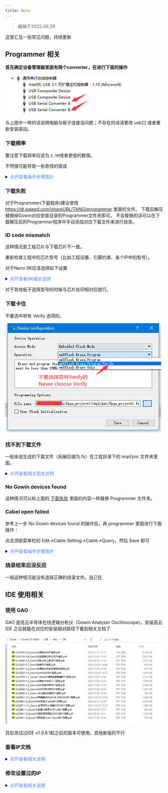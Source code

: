 ```yaml
---
title: Note
---
```


> 编辑于2022.06.29

这里汇总一些常见问题，持续更新

## Programmer 相关

**首先确定设备管理器里面有两个converter，在进行下面的操作**

![](./../assets/questions/converter.png)

与上图中一样的话说明电脑与板子连接没问题；不存在的话请更改 usb口 或者重新安装驱动。

<h3> <font color="">下载频率</font></h3>

要注意下载频率应该为 `2.5M`或者更低的数值。

不然很可能导致一些奇怪的错误

<details>
  <summary><font color="#4F84FF">点开查看操作步骤图片</font></summary>
  <img src="./../assets/questions/cable.png">
  <p>点击下图中的 Frequency</p>
  <img src="./../assets/questions/frequency.png" >
  <p>接着再点击 Save 即可</p>
</details>

### 下载失败

对于Programmer(下载程序)建议使用 https://dl.sipeed.com/shareURL/TANG/programmer 里面的文件。
下载后解压替换掉Gowin对应安装目录的Programmer文件夹即可。
不会替换的话可以在下载解压后的Programmer程序中手动添加对应下载文件来进行烧录。

### ID code mismatch

这种情况是工程芯片与下载芯片不一致。

重新检查工程中的芯片型号（比如工程设置、引脚约束、各个IP中的型号）。

对于Nano 9K应该选择如下设置

<details>
  <summary><font color="#4F84FF">点开查看9K相关选择</font></summary>
  <img src="./../Tang-Nano-9K/nano_9k/Tang_nano_9k_Device_choose.png">
</details>

对于其他板子选择型号的时候与芯片丝印相对应就行。

### 下载卡住

不要选中带有 Verify 选项的。

![](./../assets/questions/never_choose_verify.png)

### 找不到下载文件

一般来说生成的下载文件（拓展后缀为.fs）在工程目录下的 impl/pnr 文件夹里面。

<details>
  <summary><font color="#4F84FF">点开查看相关图文说明</font></summary>
  <img src="./../assets/questions/fs_path.png">
  <p> 在上图中可以看到这个下载文件的路径为 /fpga_project1/impl/pnr/fpga_project1.fs </p>
  <p></p>
  <p> 其中 fpga_project1 为工程目录，impl 为 IDE 生成的目录，然后所需要的文件位于 pnr 文件夹内</p>
  <p></p>
  <p> 然后那个拓展名为 .fs 的文件就是下载到 fpga 的文件</p>
</details>

### No Gowin devices found

这种情况可以和上面的 [下载失败](#下载失败) 里面的内容一样替换 Programmer 文件夹。

### Cabel open failed

参考上一步 No Gowin devices found 的操作后，再 programmer 里面进行下面操作：

点击顶部菜单栏的 Edit->Cable Setting->Cable->Query，然后 Save 即可

<details>
  <summary><font color="#4F84FF">点开查看操作步骤图片</font></summary>
  <img src="./../assets/questions/cable.png">
  <p>点击下图中的 Query</p>
  <img src="./../assets/questions/click_query.png" >
  <p>接着再点击 Save 即可</p>
</details>

### 烧录结束后没反应

一般这种情况是没有选择正确的烧录文件。自己在

## IDE 使用相关

### 使用 GAO

GAO 是高云半导体在线逻辑分析仪（Gowin Analyzer Oscilloscope）。安装高云 IDE 之后就能在对应的安装相对路径下看到相关文档了

![GAO](./../assets/questions/gao.png)

目前测试过IDE v1.9.8.1和之前的版本可使用。其他新版的不行

### 查看IP文档

<details>
  <summary><font color="#4F84FF">点开查看相关说明</font></summary>
    <img src="./../assets/ip-reference.png">
</details>

### 修改设置过的IP

<details>
  <summary><font color="#4F84FF">点开查看相关说明</font></summary>
    <img src="./../assets/ip-reconfigure.png">
</details>